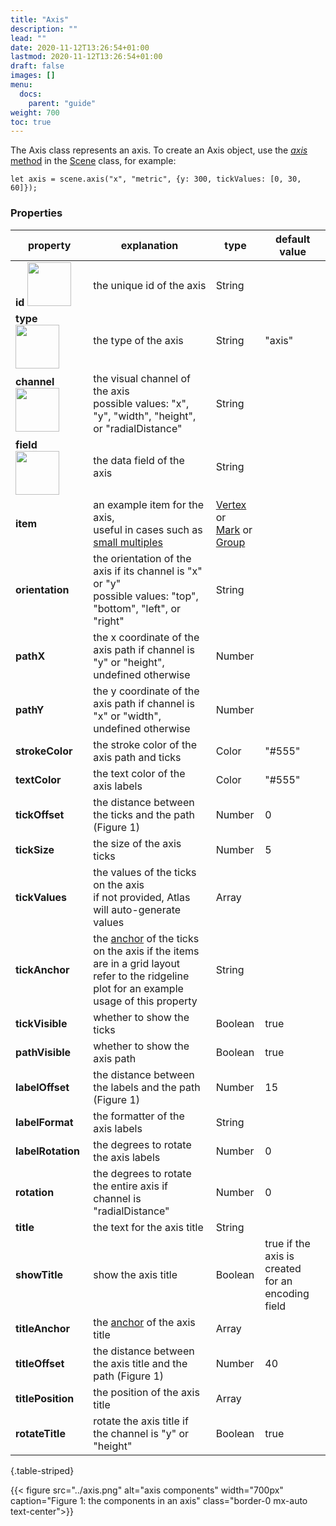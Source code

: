 ```yaml
---
title: "Axis"
description: ""
lead: ""
date: 2020-11-12T13:26:54+01:00
lastmod: 2020-11-12T13:26:54+01:00
draft: false
images: []
menu:
  docs:
    parent: "guide"
weight: 700
toc: true
---
```


The Axis class represents an axis. To create an Axis object, use the [_axis_ method](../../group/scene/#methods-create-guides) in the [Scene](../../group/scene/) class, for example:

    let axis = scene.axis("x", "metric", {y: 300, tickValues: [0, 30, 60]});

### Properties
| property |  explanation   | type | default value |
| --- | --- | --- | --- |
|**id** <img width="70px" src="../../readonly.png">| the unique id of the axis | String |  | 
|**type** <img width="70px" src="../../readonly.png"> | the type of the axis | String | "axis" | 
|**channel** <img width="70px" src="../../readonly.png">| the visual channel of the axis<br>possible values: "x", "y", "width", "height", or "radialDistance" | String | | 
|**field** <img width="70px" src="../../readonly.png">| the data field of the axis | String | | 
|**item** | an example item for the axis,<br>useful in cases such as [small multiples](../../../tutorials/axis/) | [Vertex](../../basic/vertex/) or<br>[Mark](../../marks/mark/) or<br> [Group](../../group/group/) | | 
|**orientation**| the orientation of the axis if its channel is "x" or "y"<br>possible values: "top", "bottom", "left", or "right" | String | | 
|**pathX**| the x coordinate of the axis path if channel is "y" or "height",<br>undefined otherwise | Number | | 
|**pathY**| the y coordinate of the axis path if channel is "x" or "width",<br>undefined otherwise| Number | | 
|**strokeColor** | the stroke color of the axis path and ticks | Color | "#555" | 
|**textColor**| the text color of the axis labels | Color | "#555" | 
|**tickOffset**| the distance between the ticks and the path (Figure 1) | Number | 0 | 
|**tickSize**| the size of the axis ticks| Number | 5 | 
|**tickValues** | the values of the ticks on the axis<br>if not provided, Atlas will auto-generate values | Array | | 
|**tickAnchor** | the [anchor](../../global/constants/#anchor) of the ticks on the axis if the items are in a grid layout<br>refer to the ridgeline plot for an example usage of this property | String | | 
|**tickVisible**| whether to show the ticks | Boolean | true |
|**pathVisible**| whether to show the axis path | Boolean | true |
|**labelOffset**| the distance between the labels and the path (Figure 1) | Number | 15 | 
|**labelFormat**| the formatter of the axis labels | String |  | 
|**labelRotation**| the degrees to rotate the axis labels | Number | 0 | 
|**rotation**| the degrees to rotate the entire axis if channel is "radialDistance" | Number | 0 | 
|**title**| the text for the axis title | String | | 
|**showTitle**| show the axis title | Boolean | true if the axis is created<br>for an encoding field | 
|**titleAnchor**| the [anchor](../../global/constants/#anchor) of the axis title | Array | | 
|**titleOffset**| the distance between the axis title and the path (Figure 1) | Number | 40 | 
|**titlePosition**| the position of the axis title | Array | | 
|**rotateTitle**| rotate the axis title if the channel is "y" or "height" | Boolean | true | 

{.table-striped}

{{< figure src="../axis.png" alt="axis components" width="700px" caption="Figure 1: the components in an axis" class="border-0 mx-auto text-center">}}